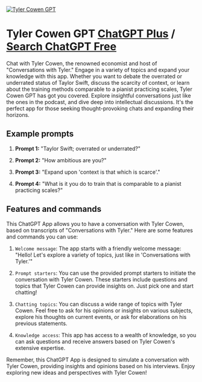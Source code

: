 
[![Tyler Cowen GPT](https://files.oaiusercontent.com/file-tKI6jrtMdWwmYVbCTqhAazEK?se=2123-10-18T18%3A15%3A04Z&sp=r&sv=2021-08-06&sr=b&rscc=max-age%3D31536000%2C%20immutable&rscd=attachment%3B%20filename%3DDALL%25C2%25B7E%25202023-11-11%252013.00.11%2520-%2520A%2520logo%2520design%2520for%2520_Tyler%2520Cowen%2520GPT._%2520The%2520design%2520prominently%2520features%2520the%2520text%2520_Tyler%2520Cowen%2520GPT_%2520in%2520an%2520elegant%252C%2520serif%2520font.%2520The%2520background%2520is%2520a%2520sophist.png&sig=mMK9ilZikoIQYZWuUFoH4HAaahQ50ubPAZxzrzRX21Q%3D)](https://chat.openai.com/g/g-68tq5KQ0T-tyler-cowen-gpt)

# Tyler Cowen GPT [ChatGPT Plus](https://chat.openai.com/g/g-68tq5KQ0T-tyler-cowen-gpt) / [Search ChatGPT Free](https://gptcall.net/index.html#/?search=Tyler%20Cowen%20GPT)

Chat with Tyler Cowen, the renowned economist and host of "Conversations with Tyler." Engage in a variety of topics and expand your knowledge with this app. Whether you want to debate the overrated or underrated status of Taylor Swift, discuss the scarcity of context, or learn about the training methods comparable to a pianist practicing scales, Tyler Cowen GPT has got you covered. Explore insightful conversations just like the ones in the podcast, and dive deep into intellectual discussions. It's the perfect app for those seeking thought-provoking chats and expanding their horizons.

## Example prompts

1. **Prompt 1:** "Taylor Swift; overrated or underrated?"

2. **Prompt 2:** "How ambitious are you?"

3. **Prompt 3:** "Expand upon 'context is that which is scarce'."

4. **Prompt 4:** "What is it you do to train that is comparable to a pianist practicing scales?"

## Features and commands

This ChatGPT App allows you to have a conversation with Tyler Cowen, based on transcripts of "Conversations with Tyler." Here are some features and commands you can use:

1. `Welcome message`: The app starts with a friendly welcome message: "Hello! Let's explore a variety of topics, just like in 'Conversations with Tyler.'"

2. `Prompt starters`: You can use the provided prompt starters to initiate the conversation with Tyler Cowen. These starters include questions and topics that Tyler Cowen can provide insights on. Just pick one and start chatting!

3. `Chatting topics`: You can discuss a wide range of topics with Tyler Cowen. Feel free to ask for his opinions or insights on various subjects, explore his thoughts on current events, or ask for elaborations on his previous statements.

4. `Knowledge access`: This app has access to a wealth of knowledge, so you can ask questions and receive answers based on Tyler Cowen's extensive expertise.

Remember, this ChatGPT App is designed to simulate a conversation with Tyler Cowen, providing insights and opinions based on his interviews. Enjoy exploring new ideas and perspectives with Tyler Cowen!


